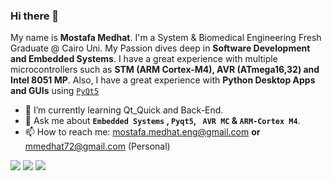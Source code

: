 ### Hi there 👋

My name is **Mostafa Medhat**. I'm a System & Biomedical Engineering Fresh Graduate @ Cairo Uni.
My Passion dives deep in **Software Development and Embedded Systems**. I have a great experience with multiple microcontrollers such as **STM (ARM Cortex-M4), AVR (ATmega16,32) and Intel 8051 MP**. Also, I have a great experience with **Python Desktop Apps and GUIs** using [`PyQt5`](https://pypi.org/project/PyQt5/)

- 🌱 I’m currently learning Qt_Quick and Back-End.
- 💬 Ask me about **`Embedded Systems` , `Pyqt5`, ` AVR MC` & `ARM-Cortex M4`**.
- 📫 How to reach me: mostafa.medhat.eng@gmail.com **or** mmedhat72@gmail.com (Personal)


![](http://github-profile-summary-cards.vercel.app/api/cards/profile-details?username=Mostafa-Medhat&theme=dracula)
![](http://github-profile-summary-cards.vercel.app/api/cards/repos-per-language?username=Mostafa-Medhat&theme=dracula)
![](http://github-profile-summary-cards.vercel.app/api/cards/productive-time?username=Mostafa-Medhat&theme=dracula&utcOffset=8)
